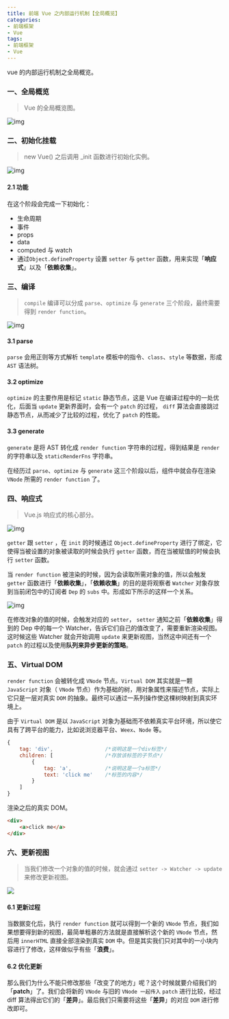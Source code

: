 ```yaml
---
title: 前端 Vue 之内部运行机制【全局概览】
categories:
- 前端框架
- Vue
tags:
- 前端框架
- Vue
---
```


vue 的内部运行机制之全局概览。

<!--more-->



### 一、全局概览

> Vue 的全局概览图。

![img](https://user-gold-cdn.xitu.io/2017/12/19/1606e7eaa2a664e8?imageView2/0/w/1280/h/960/format/webp/ignore-error/1)



### 二、初始化挂载

> new Vue() 之后调用 _init 函数进行初始化实例。

![img](https://user-gold-cdn.xitu.io/2017/12/19/1606e8abbababbe6?imageView2/0/w/1280/h/960/format/webp/ignore-error/1)

#### 2.1 功能

在这个阶段会完成一下初始化：

- 生命周期
- 事件
- props
- data
- computed 与 watch 
- 通过`Object.defineProperty` 设置 `setter` 与 `getter` 函数，用来实现「**响应式**」以及「**依赖收集**」。



### 三、编译

> `compile` 编译可以分成 `parse`、`optimize` 与 `generate` 三个阶段，最终需要得到 `render function`。

![img](https://user-gold-cdn.xitu.io/2017/12/19/1606ec3d306ab28f?imageView2/0/w/1280/h/960/format/webp/ignore-error/1)



#### 3.1 parse 

`parse` 会用正则等方式解析 `template` 模板中的指令、`class`、`style` 等数据，形成 `AST` 语法树。



#### 3.2 optimize

`optimize` 的主要作用是标记 `static` 静态节点，这是 Vue 在编译过程中的一处优化，后面当 `update` 更新界面时，会有一个 `patch` 的过程， `diff` 算法会直接跳过静态节点，从而减少了比较的过程，优化了 `patch` 的性能。



#### 3.3 generate

`generate` 是将 AST 转化成 `render function` 字符串的过程，得到结果是 `render`  的字符串以及 `staticRenderFns` 字符串。

 在经历过 `parse`、`optimize` 与 `generate` 这三个阶段以后，组件中就会存在渲染 `VNode` 所需的 `render function` 了。



### 四、响应式

> Vue.js 响应式的核心部分。

![img](https://user-gold-cdn.xitu.io/2017/12/19/1606edad5ca9e23d?imageView2/0/w/1280/h/960/format/webp/ignore-error/1)



 `getter` 跟 `setter` ，在 `init` 的时候通过 `Object.defineProperty` 进行了绑定，它使得当被设置的对象被读取的时候会执行 `getter` 函数，而在当被赋值的时候会执行 `setter` 函数。

当 `render function` 被渲染的时候，因为会读取所需对象的值，所以会触发 `getter` 函数进行「**依赖收集**」，「**依赖收集**」的目的是将观察者 `Watcher` 对象存放到当前闭包中的订阅者 `Dep` 的 `subs` 中。形成如下所示的这样一个关系。

![img](https://user-gold-cdn.xitu.io/2017/12/21/160770b2a77e084e?imageView2/0/w/1280/h/960/format/webp/ignore-error/1)

在修改对象的值的时候，会触发对应的 `setter`， `setter` 通知之前「**依赖收集**」得到的 Dep 中的每一个 Watcher，告诉它们自己的值改变了，需要重新渲染视图。这时候这些 Watcher 就会开始调用 `update` 来更新视图，当然这中间还有一个 `patch` 的过程以及使用**队列来异步更新的策略**。



### 五、Virtual DOM

`render function` 会被转化成 `VNode` 节点。`Virtual DOM` 其实就是一颗 ` JavaScript` 对象（ `VNode` 节点）作为基础的树，用对象属性来描述节点，实际上它只是一层对真实 `DOM` 的抽象。最终可以通过一系列操作使这棵树映射到真实环境上。

由于 `Virtual DOM` 是以 ` JavaScript ` 对象为基础而不依赖真实平台环境，所以使它具有了跨平台的能力，比如说浏览器平台、`Weex`、`Node` 等。

```javascript
{
    tag: 'div',                 /*说明这是一个div标签*/
    children: [                 /*存放该标签的子节点*/
        {
            tag: 'a',           /*说明这是一个a标签*/
            text: 'click me'    /*标签的内容*/
        }
    ]
}
```

渲染之后的真实 DOM。

```html
<div>
    <a>click me</a>
</div>
```



### 六、更新视图

> 当我们修改一个对象的值的时候，就会通过 `setter -> Watcher -> update` 来修改更新视图。

![](https://user-gold-cdn.xitu.io/2017/12/21/1607715c316d4922?imageView2/0/w/1280/h/960/format/webp/ignore-error/1)

#### 6.1 更新过程

当数据变化后，执行 `render function` 就可以得到一个新的 `VNode` 节点，我们如果想要得到新的视图，最简单粗暴的方法就是直接解析这个新的 `VNode` 节点，然后用 `innerHTML` 直接全部渲染到真实 `DOM` 中。但是其实我们只对其中的一小块内容进行了修改，这样做似乎有些「**浪费**」。



#### 6.2 优化更新

那么我们为什么不能只修改那些「改变了的地方」呢？这个时候就要介绍我们的「**patch**」了。我们会将新的 `VNode` 与旧的 `VNode 一起传入` `patch` 进行比较，经过 diff 算法得出它们的「**差异**」。最后我们只需要将这些「**差异**」的对应 `DOM` 进行修改即可。



































